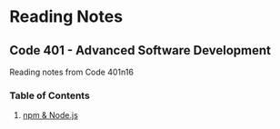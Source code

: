 # Reading Notes
## Code 401 - Advanced Software Development

Reading notes from Code 401n16

### Table of Contents
1. [npm & Node.js](class-01.md)